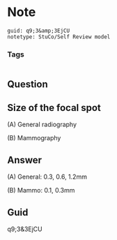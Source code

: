 # Note
```
guid: q9;3&amp;3EjCU
notetype: StuCo/Self Review model
```

### Tags
```
```

## Question
<h2>Size of the focal spot</h2><div><p>(A) General radiography</p><p>(B) Mammography</p></div>

## Answer
<section>
<p>(A) General: 0.3, 0.6, 1.2mm</p><p>(B) Mammo: 0.1, 0.3mm
</p>

</section>

## Guid
q9;3&3EjCU
